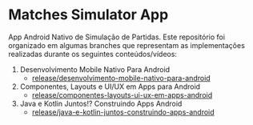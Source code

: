 # Matches Simulator App
App  Android Nativo de Simulação de Partidas. Este repositório foi organizado em algumas branches que representam  as implementações realizadas durante os seguintes conteúdos/vídeos:

1. Desenvolvimento Mobile Nativo Para Android
   - [release/desenvolvimento-mobile-nativo-para-android](https://github.com/ProgRS/matches-simulator-app/tree/release/desenvolvimento-mobile-nativo-para-android)
1. Componentes, Layouts e UI/UX em Apps para Android
   - [release/componentes-layouts-ui-ux-em-apps-android](https://github.com/ProgRS/matches-simulator-app/tree/release/componentes-layouts-ui-ux-em-apps-android)
1. Java e Kotlin Juntos!? Construindo Apps Android
   - [release/java-e-kotlin-juntos-construindo-apps-android](https://github.com/ProgRS/matches-simulator-app/tree/release/java-e-kotlin-juntos-construindo-apps-android)

